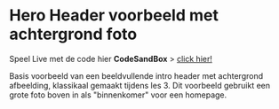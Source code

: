 # Hero Header voorbeeld met achtergrond foto

Speel Live met de code hier **CodeSandBox** > [click hier!](https://codesandbox.io/s/github/davidvandenbor/hero-header-voorbeeld)

Basis voorbeeld van een beeldvullende intro header met achtergrond afbeelding, klassikaal gemaakt tijdens les 3. Dit voorbeeld gebruikt een grote foto boven in als "binnenkomer" voor een homepage.

